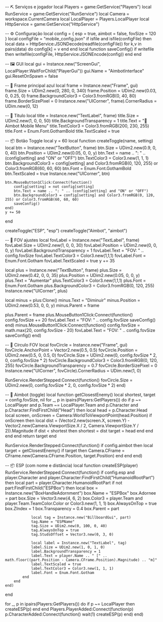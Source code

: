 -- ⛏️ Serviços e jogador
local Players = game:GetService("Players")
local RunService = game:GetService("RunService")
local Camera = workspace.CurrentCamera
local LocalPlayer = Players.LocalPlayer
local HttpService = game:GetService("HttpService")

-- ⚙️ Configuração
local config = {
    esp = true,
    aimbot = false,
    fovSize = 120
}
local configFile = "mobile_config.json"
if isfile and isfile(configFile) then
    local data = HttpService:JSONDecode(readfile(configFile))
    for k,v in pairs(data) do config[k] = v end
end
local function saveConfig()
    if writefile then writefile(configFile, HttpService:JSONEncode(config)) end
end

-- 🖼️ GUI
local gui = Instance.new("ScreenGui", LocalPlayer:WaitForChild("PlayerGui"))
gui.Name = "AimbotInterface"
gui.ResetOnSpawn = false

-- 🧱 Frame principal azul
local frame = Instance.new("Frame", gui)
frame.Size = UDim2.new(0, 280, 0, 340)
frame.Position = UDim2.new(0.03, 0, 0.25, 0)
frame.BackgroundColor3 = Color3.fromRGB(0, 40, 80)
frame.BorderSizePixel = 0
Instance.new("UICorner", frame).CornerRadius = UDim.new(0, 12)

-- 🔷 Título
local title = Instance.new("TextLabel", frame)
title.Size = UDim2.new(1, 0, 0, 50)
title.BackgroundTransparency = 1
title.Text = "💠 Aimbot Mobile Menu"
title.TextColor3 = Color3.fromRGB(200, 230, 255)
title.Font = Enum.Font.GothamBold
title.TextScaled = true

-- 📦 Botão Toggle
local y = 60
local function createToggle(name, setting)
    local btn = Instance.new("TextButton", frame)
    btn.Size = UDim2.new(0.9, 0, 0, 40)
    btn.Position = UDim2.new(0.05, 0, 0, y)
    btn.Text = name .. ": " .. (config[setting] and "ON" or "OFF")
    btn.TextColor3 = Color3.new(1, 1, 1)
    btn.BackgroundColor3 = config[setting] and Color3.fromRGB(0, 120, 255) or Color3.fromRGB(60, 60, 60)
    btn.Font = Enum.Font.GothamBold
    btn.TextScaled = true
    Instance.new("UICorner", btn)

    btn.MouseButton1Click:Connect(function()
        config[setting] = not config[setting]
        btn.Text = name .. ": " .. (config[setting] and "ON" or "OFF")
        btn.BackgroundColor3 = config[setting] and Color3.fromRGB(0, 120, 255) or Color3.fromRGB(60, 60, 60)
        saveConfig()
    end)
    y += 50
end

createToggle("ESP", "esp")
createToggle("Aimbot", "aimbot")

-- 🔄 FOV ajustes
local fovLabel = Instance.new("TextLabel", frame)
fovLabel.Size = UDim2.new(1, 0, 0, 30)
fovLabel.Position = UDim2.new(0, 0, 0, y)
fovLabel.BackgroundTransparency = 1
fovLabel.Text = "FOV: " .. config.fovSize
fovLabel.TextColor3 = Color3.new(1,1,1)
fovLabel.Font = Enum.Font.Gotham
fovLabel.TextScaled = true
y += 35

local plus = Instance.new("TextButton", frame)
plus.Size = UDim2.new(0.42, 0, 0, 35)
plus.Position = UDim2.new(0.05, 0, 0, y)
plus.Text = "Aumentar"
plus.TextColor3 = Color3.new(1,1,1)
plus.Font = Enum.Font.Gotham
plus.BackgroundColor3 = Color3.fromRGB(0, 120, 255)
Instance.new("UICorner", plus)

local minus = plus:Clone()
minus.Text = "Diminuir"
minus.Position = UDim2.new(0.53, 0, 0, y)
minus.Parent = frame

plus.Parent = frame
plus.MouseButton1Click:Connect(function()
    config.fovSize += 20
    fovLabel.Text = "FOV: " .. config.fovSize
    saveConfig()
end)
minus.MouseButton1Click:Connect(function()
    config.fovSize = math.max(20, config.fovSize - 20)
    fovLabel.Text = "FOV: " .. config.fovSize
    saveConfig()
end)

-- 🔘 Círculo FOV
local fovCircle = Instance.new("Frame", gui)
fovCircle.AnchorPoint = Vector2.new(0.5, 0.5)
fovCircle.Position = UDim2.new(0.5, 0, 0.5, 0)
fovCircle.Size = UDim2.new(0, config.fovSize * 2, 0, config.fovSize * 2)
fovCircle.BackgroundColor3 = Color3.fromRGB(0, 120, 255)
fovCircle.BackgroundTransparency = 0.7
fovCircle.BorderSizePixel = 0
Instance.new("UICorner", fovCircle).CornerRadius = UDim.new(1, 0)

RunService.RenderStepped:Connect(function()
    fovCircle.Size = UDim2.new(0, config.fovSize * 2, 0, config.fovSize * 2)
end)

-- 🎯 Aimbot (toggle)
local function getClosestEnemy()
    local shortest, target = config.fovSize, nil
    for _, p in ipairs(Players:GetPlayers()) do
        if p ~= LocalPlayer and p.Team ~= LocalPlayer.Team and p.Character and p.Character:FindFirstChild("Head") then
            local head = p.Character.Head
            local screen, onScreen = Camera:WorldToViewportPoint(head.Position)
            if onScreen then
                local dist = (Vector2.new(screen.X, screen.Y) - Vector2.new(Camera.ViewportSize.X / 2, Camera.ViewportSize.Y / 2)).Magnitude
                if dist < shortest then
                    shortest = dist
                    target = head
                end
            end
        end
    end
    return target
end

RunService.RenderStepped:Connect(function()
    if config.aimbot then
        local target = getClosestEnemy()
        if target then
            Camera.CFrame = CFrame.new(Camera.CFrame.Position, target.Position)
        end
    end
end)

-- 📦 ESP (com nome e distância)
local function createESP(player)
    RunService.RenderStepped:Connect(function()
        if config.esp and player.Character and player.Character:FindFirstChild("HumanoidRootPart") then
            local part = player.Character.HumanoidRootPart
            if not part:FindFirstChild("ESPBox") then
                local box = Instance.new("BoxHandleAdornment")
                box.Name = "ESPBox"
                box.Adornee = part
                box.Size = Vector3.new(4, 6, 2)
                box.Color3 = player.Team and player.Team.TeamColor.Color or Color3.new(1, 1, 1)
                box.AlwaysOnTop = true
                box.ZIndex = 1
                box.Transparency = 0.4
                box.Parent = part

                local tag = Instance.new("BillboardGui", part)
                tag.Name = "ESPName"
                tag.Size = UDim2.new(0, 100, 0, 40)
                tag.AlwaysOnTop = true
                tag.StudsOffset = Vector3.new(0, 3, 0)

                local label = Instance.new("TextLabel", tag)
                label.Size = UDim2.new(1, 0, 1, 0)
                label.BackgroundTransparency = 1
                label.Text = player.Name .. " [" .. math.floor((part.Position - Camera.CFrame.Position).Magnitude) .. "m]"
                label.TextScaled = true
                label.TextColor3 = Color3.new(1, 1, 1)
                label.Font = Enum.Font.Gotham
            end
        end
    end)
end

for _, p in ipairs(Players:GetPlayers()) do if p ~= LocalPlayer then createESP(p) end end
Players.PlayerAdded:Connect(function(p)
    p.CharacterAdded:Connect(function() wait(1) createESP(p) end)
end)
